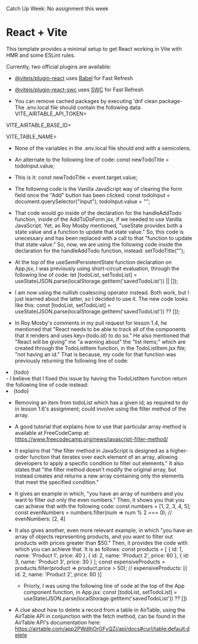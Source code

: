 Catch Up Week: No assignment this week

# React + Vite

This template provides a minimal setup to get React working in Vite with HMR and some ESLint rules.

Currently, two official plugins are available:

- [@vitejs/plugin-react](https://github.com/vitejs/vite-plugin-react/blob/main/packages/plugin-react/README.md) uses [Babel](https://babeljs.io/) for Fast Refresh
- [@vitejs/plugin-react-swc](https://github.com/vitejs/vite-plugin-react-swc) uses [SWC](https://swc.rs/) for Fast Refresh


- You can remove cached packages by executing 'dnf clean package- The .env.local file should contain the following data:
VITE_AIRTABLE_API_TOKEN=

VITE_AIRTABLE_BASE_ID=

VITE_TABLE_NAME=

- None of the variables in the .env.local file should end with a semicolens.

- An alternate to the following line of code:
  const newTodoTitle = todoInput.value;
- This is it:
  const newTodoTitle = event.target.value;

- The following code is the Vanilla JavaScript way of clearing the form field once the "Add" button has been clicked:
  const todoInput = document.querySelector("input");
  todoInput.value = "";
- That code would go inside of the declaration for the handleAddTodo function, inside of the AddToDoForm.jsx, if we needed to use Vanilla JavaScript. Yet, as Roy Mosby mentioned, "useState provides both a state value and a function to update that state value." So, this code is unecessary and has been replaced with a call to that "function to update that state value." So, now, we are using the following code inside the declaration for the handleAddTodo function, instead:
  setTodoTitle("");

- At the top of the useSemiPersistentState function declaration on App.jsx, I was previously using short-circuit evaluation, through the following line of code:
  let [todoList, setTodoList] = useState(JSON.parse(localStorage.getItem('savedTodoList')) || []);
- I am now using the nullish coalescing operator instead. Both work, but I just learned about the latter, so I decided to use it. The new code looks like this:
  const [todoList, setTodoList] = useState(JSON.parse(localStorage.getItem('savedTodoList')) ?? []);
- In Roy Mosby's comments in my pull request for lesson 1.4, he mentioned that "React needs to be able to track all of the components that it renders and uses key={todo.id} to do so." He also mentioned that "React will be giving" me "a warning about" the "list items;" which are created through the TodoListItem function, in the TodoListItem.jsx file; "not having an id." That is because, my code for that function was previously returning the following line of code:
<li>{todo}</li>
- I believe that I fixed this issue by having the TodoListItem function return the following line of code instead:
<li key={todo.id}>{todo}</li>

- Removing an item from todoList which has a given id; as required to do in lesson 1.6's assignment; could involve using the filter method of the array.
- A good tutorial that explains how to use that particular array method is available at FreeCodeCamp at:
  https://www.freecodecamp.org/news/javascript-filter-method/
- It explains that "the filter method in JavaScript is designed as a higher-order function that iterates over each element of an array, allowing developers to apply a specific condition to filter out elements." It also states that "the filter method doesn't modify the original array, but instead creates and returns a new array containing only the elements that meet the specified condition."
- It gives an example in which, "you have an array of numbers and you want to filter out only the even numbers." Then, it shows you that you can achieve that with the following code:
  const numbers = [1, 2, 3, 4, 5];
  const evenNumbers = numbers.filter(num => num % 2 === 0);
  // evenNumbers: [2, 4]
- It also gives another, even more relevant example, in which "you have an array of objects representing products, and you want to filter out products with prices greater than $50." Then, it provides the code with which you can achieve that. It is as follows:
  const products = [
  { id: 1, name: 'Product 1', price: 40 },
  { id: 2, name: 'Product 2', price: 60 },
  { id: 3, name: 'Product 3', price: 30 }
  ];
  const expensiveProducts = products.filter(product => product.price > 50);
  // expensiveProducts: [{ id: 2, name: 'Product 2', price: 60 }]

  - Priorly, I was using the following line of code at the top of the App component function, in App.jsx:
    const [todoList, setTodoList] = useState(JSON.parse(localStorage.getItem('savedTodoList')) ?? [])

- A clue about how to delete a record from a table in AirTable, using the AirTable API in conjunction with the fetch method, can be found in the AirTable API's documentation here:
  https://airtable.com/app2PWdIhOrGFyQZj/api/docs#curl/table:default:delete
